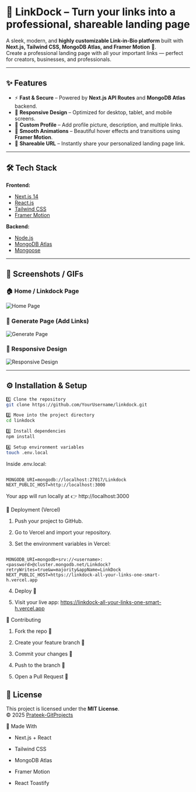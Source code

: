# 🔗 LinkDock – Turn your links into a professional, shareable landing page

A sleek, modern, and **highly customizable Link-in-Bio platform** built with **Next.js, Tailwind CSS, MongoDB Atlas, and Framer Motion** 🚀.  
Create a professional landing page with all your important links — perfect for creators, businesses, and professionals.

---

## ✨ Features
  
- ⚡ **Fast & Secure** – Powered by **Next.js API Routes** and **MongoDB Atlas** backend.  
- 📱 **Responsive Design** – Optimized for desktop, tablet, and mobile screens.  
- 🎨 **Custom Profile** – Add profile picture, description, and multiple links.  
- 🎉 **Smooth Animations** – Beautiful hover effects and transitions using **Framer Motion**.  
- 🚀 **Shareable URL** – Instantly share your personalized landing page link.

---

## 🛠️ Tech Stack

**Frontend:**  
- [Next.js 14](https://nextjs.org/)  
- [React.js](https://react.dev/)  
- [Tailwind CSS](https://tailwindcss.com/)  
- [Framer Motion](https://www.framer.com/motion/)  

**Backend:**  
- [Node.js](https://nodejs.org/)  
- [MongoDB Atlas](https://www.mongodb.com/cloud/atlas)  
- [Mongoose](https://mongoosejs.com/)  

---

## 📸 Screenshots / GIFs

### 🏠 Home / Linkdock Page
![Home Page](https://user-images.githubusercontent.com/48705673/233456789-123abc45.png)  

### 🚀 Generate Page (Add Links)
![Generate Page](https://user-images.githubusercontent.com/48705673/233456791-123456ab.png)  

### 📱 Responsive Design
![Responsive Design](https://user-images.githubusercontent.com/48705673/233456792-abcdef12.png)  


---

## ⚙️ Installation & Setup

```bash
1️⃣ Clone the repository
git clone https://github.com/YourUsername/linkdock.git

2️⃣ Move into the project directory
cd linkdock

3️⃣ Install dependencies
npm install

4️⃣ Setup environment variables
touch .env.local

```

Inside .env.local:

```

MONGODB_URI=mongodb://localhost:27017/Linkdock
NEXT_PUBLIC_HOST=http://localhost:3000

```

Your app will run locally at 👉 http://localhost:3000

🚀 Deployment (Vercel)

1. Push your project to GitHub.

2. Go to Vercel and import your repository.

3. Set the environment variables in Vercel:

```

MONGODB_URI=mongodb+srv://<username>:<password>@cluster.mongodb.net/Linkdock?retryWrites=true&w=majority&appName=LinkDock
NEXT_PUBLIC_HOST=https://linkdock-all-your-links-one-smart-h.vercel.app

```

4. Deploy 🎉

5. Visit your live app: https://linkdock-all-your-links-one-smart-h.vercel.app

🤝 Contributing

1. Fork the repo 🍴

2. Create your feature branch 🌱

3. Commit your changes 📝

4. Push to the branch 🚀

5. Open a Pull Request 🎉

## 📜 License

This project is licensed under the **MIT License**.  
© 2025 [Prateek-GitProjects](https://github.com/Prateek-GitProjects)

💖 Made With

+ Next.js + React

+ Tailwind CSS

+ MongoDB Atlas

+ Framer Motion

+ React Toastify

